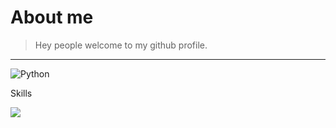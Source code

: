 # About me
> Hey people welcome to my github profile.
<hr>

![Python](/images/logo.png)

Skills

![](https://img.shields.io/badge/<WT>-<WORD_ON_RIGHT>-informational?style=flat&logo=<LOGO_NAME>&logoColor=white&color=2bbc8a)
